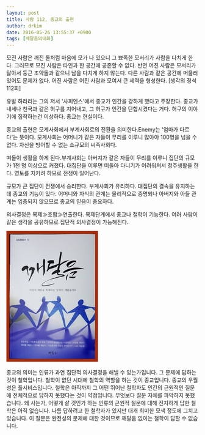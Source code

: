 ```yaml
---
layout: post
title: 사랑 112, 종교의 출현
author: drkim
date: 2016-05-26 13:55:37 +0900
tags: [깨달음의대화]
---
```

모진 사람은 깨진 돌처럼 마음에 모가 나 있으니 그 뾰족한 모서리가 사람을 다치게 한다. 그러므로 모진 사람은 타인과 한 공간에 공존할 수 없다. 반면 어진 사람은 모서리가 닳아서 둥근 조약돌과 같으니 남을 다치게 하지 않는다. 다른 사람과 같은 공간에 머물러 있어도 문제가 없다. 어진 사람은 어진 사람과 모여서 큰 세력을 형성한다. [생각의 정석 112회] 

  


유발 하라리는 그의 저서 '사피엔스'에서 종교가 인간을 강하게 했다고 주장한다. 종교가 내세나 천국과 같은 허구를 지어내고, 그 허구가 인간을 단합시켰다는 거다. 허구의 이야기에 집착하는건 이상하다. 종교는 현실이다.

  


종교의 출현은 모계사회에서 부계사회로의 전환을 의미한다.Enemy는 '엄마가 다르다'는 뜻이다. 모계사회는 어머니가 같은 자들이 무리를 이루니 많아야 100명을 넘을 수 없다. 자신을 방어할 수 없는 소규모의 씨족사회다.

  


떠돌이 생활을 하게 된다.부계사회는 아버지가 같은 자들이 무리를 이루니 집단의 규모가 1천 명 이상으로 커졌다. 대집단을 이루면 떠돌아 다니기가 어려워져서 정주생활을 한다. 영토를 지키려 하므로 전쟁이 일어난다.

  


규모가 큰 집단이 전쟁에서 승리한다. 부계사회가 유리하다. 대집단의 결속을 유지하는데 종교의 기능이 있다. 어머니와 자식의 관계는 물리적으로 증명되나 아버지와 아들 관계는 입증되지 않으므로 종교의 믿음이 중요하다.

  


의사결정은 복제≫조합≫연출한다. 복제단계에서 종교나 철학이 기능한다. 여러 사람이 같은 생각을 공유하므로 집단적 의사결정이 가능해진다.



  



![](/files/attach/images/198/222/713/aDSC01523.JPG)   


  


종교의 의미는 인류가 과연 집단적 의사결정을 해낼 수 있는가입니다. 그 문제에 답하는 것이 철학입니다. 철학이 없던 시대에 철학의 역할을 하는 것이 종교입니다. 종교의 우월성은 풀서비스입니다. 철학은 아직까지 그 어떤 뛰어난 철학자도 인간의 근원적인 질문에 전체적으로 답하지 못했다는 것이 약점입니다. 무엇보다 질문 자체를 파악하지 못했습니다. 왜 사는가, 어떻게 살 것인가 하는 인류의 근원적 질문에 대해 진지하게 답한 철학은 아직 없습니다. 나름 답하려고 한 철학자가 있지만 대개 희미한 모색 정도에 그치고 있습니다. 이 질문은 완전성의 문제에 대한 것이므로 깨달음 없이는 철학이 답할 수 없습니다.